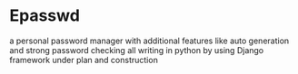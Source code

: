 # Epasswd
a personal password manager with additional features like auto generation and strong password checking all writing in python by using Django framework
under plan and construction
